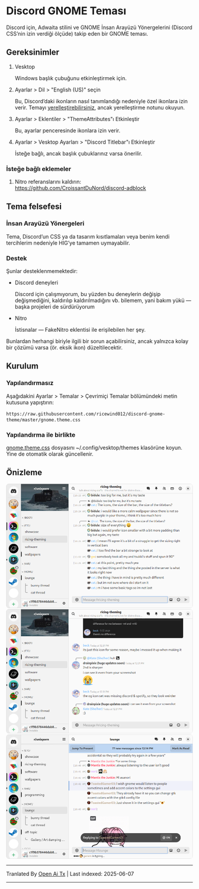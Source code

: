 # Discord GNOME Teması

Discord için, Adwaita stilini ve GNOME İnsan Arayüzü Yönergelerini (Discord CSS’nin izin verdiği ölçüde) takip eden bir GNOME teması.

## Gereksinimler

1. Vesktop

   Windows başlık çubuğunu etkinleştirmek için.

2. Ayarlar > Dil > "English (US)" seçin

   Bu, Discord’daki ikonların nasıl tanımlandığı nedeniyle özel ikonlara izin verir. Temayı [yerelleştirebilirsiniz](https://raw.githubusercontent.com/ricewind012/discord-gnome-theme/master/src/global/icons.scss), ancak yerelleştirme notunu okuyun.

3. Ayarlar > Eklentiler > "ThemeAttributes"ı Etkinleştir

   Bu, ayarlar penceresinde ikonlara izin verir.

4. Ayarlar > Vesktop Ayarları > "Discord Titlebar"ı Etkinleştir

   İsteğe bağlı, ancak başlık çubuklarınız varsa önerilir.

### İsteğe bağlı eklemeler

1. Nitro referanslarını kaldırın: https://github.com/CroissantDuNord/discord-adblock

## Tema felsefesi

### İnsan Arayüzü Yönergeleri

Tema, Discord’un CSS ya da tasarım kısıtlamaları veya benim kendi tercihlerim nedeniyle HIG’ye tamamen uymayabilir.

### Destek

Şunlar desteklenmemektedir:

- Discord deneyleri

  Discord için çalışmıyorum, bu yüzden bu deneylerin değişip değişmediğini, kaldırılıp kaldırılmadığını vb. bilemem, yani bakım yükü — başka projeleri de sürdürüyorum

- Nitro

  İstisnalar — FakeNitro eklentisi ile erişilebilen her şey.

Bunlardan herhangi biriyle ilgili bir sorun açabilirsiniz, ancak yalnızca kolay bir çözümü varsa (ör. eksik ikon) düzeltilecektir.

## Kurulum

### Yapılandırmasız

Aşağıdakini Ayarlar > Temalar > Çevrimiçi Temalar bölümündeki metin kutusuna yapıştırın:

```
https://raw.githubusercontent.com/ricewind012/discord-gnome-theme/master/gnome.theme.css
```

### Yapılandırma ile birlikte

[gnome.theme.css](https://raw.githubusercontent.com/ricewind012/discord-gnome-theme/master/gnome.theme.css) dosyasını ~/.config/vesktop/themes klasörüne koyun. Yine de otomatik olarak güncellenir.

## Önizleme

![first](https://raw.githubusercontent.com/ricewind012/discord-gnome-theme/master/assets/preview/Screenshot%20from%202024-04-27%2011-55-58.png)
![cozy second](https://raw.githubusercontent.com/ricewind012/discord-gnome-theme/master/assets/preview/Screenshot%20from%202024-04-27%2012-31-42.png)
![third](https://raw.githubusercontent.com/ricewind012/discord-gnome-theme/master/assets/preview/Screenshot%20from%202024-04-27%2012-24-16.png)


---


Tranlated By [Open Ai Tx](https://github.com/OpenAiTx/OpenAiTx) | Last indexed: 2025-06-07


---